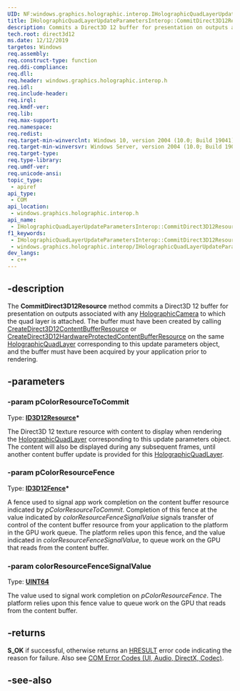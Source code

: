 ```yaml
---
UID: NF:windows.graphics.holographic.interop.IHolographicQuadLayerUpdateParametersInterop.CommitDirect3D12Resource
title: IHolographicQuadLayerUpdateParametersInterop::CommitDirect3D12Resource
description: Commits a Direct3D 12 buffer for presentation on outputs associated with any [HolographicCamera](/uwp/api/windows.graphics.holographic.holographiccamera) to which the quad layer is attached.
tech.root: direct3d12
ms.date: 12/12/2019
targetos: Windows
req.assembly: 
req.construct-type: function
req.ddi-compliance: 
req.dll: 
req.header: windows.graphics.holographic.interop.h
req.idl: 
req.include-header: 
req.irql: 
req.kmdf-ver: 
req.lib: 
req.max-support: 
req.namespace: 
req.redist: 
req.target-min-winverclnt: Windows 10, version 2004 (10.0; Build 19041)
req.target-min-winversvr: Windows Server, version 2004 (10.0; Build 19041)
req.target-type: 
req.type-library: 
req.umdf-ver: 
req.unicode-ansi: 
topic_type:
 - apiref
api_type:
 - COM
api_location:
 - windows.graphics.holographic.interop.h
api_name:
 - IHolographicQuadLayerUpdateParametersInterop::CommitDirect3D12Resource
f1_keywords:
 - IHolographicQuadLayerUpdateParametersInterop::CommitDirect3D12Resource
 - windows.graphics.holographic.interop/IHolographicQuadLayerUpdateParametersInterop::CommitDirect3D12Resource
dev_langs:
 - c++
---
```


## -description

The **CommitDirect3D12Resource** method commits a Direct3D 12 buffer for presentation on outputs associated with any [HolographicCamera](/uwp/api/windows.graphics.holographic.holographiccamera) to which the quad layer is attached. The buffer must have been created by calling [CreateDirect3D12ContentBufferResource](./nf-windows-graphics-holographic-interop-iholographicquadlayerinterop-createdirect3d12contentbufferresource.md) or [CreateDirect3D12HardwareProtectedContentBufferResource](nf-windows-graphics-holographic-interop-iholographicquadlayerinterop-createdirect3d12hardwareprotectedcontentbufferresource.md) on the same [HolographicQuadLayer](/uwp/api/windows.graphics.holographic.holographicquadlayer) corresponding to this update parameters object, and the buffer must have been acquired by your application prior to rendering.

## -parameters

### -param pColorResourceToCommit

Type: **[ID3D12Resource](../d3d12/nn-d3d12-id3d12resource.md)\***

The Direct3D 12 texture resource with content to display when rendering the [HolographicQuadLayer](/uwp/api/windows.graphics.holographic.holographicquadlayer) corresponding to this update parameters object. The content will also be displayed during any subsequent frames, until another content buffer update is provided for this [HolographicQuadLayer](/uwp/api/windows.graphics.holographic.holographicquadlayer).

### -param pColorResourceFence

Type: **[ID3D12Fence](../d3d12/nn-d3d12-id3d12fence.md)\***

A fence used to signal app work completion on the content buffer resource indicated by *pColorResourceToCommit*. Completion of this fence at the value indicated by *colorResourceFenceSignalValue* signals transfer of control of the content buffer resource from your application to the platform in the GPU work queue. The platform relies upon this fence, and the value indicated in *colorResourceFenceSignalValue*, to queue work on the GPU that reads from the content buffer.

### -param colorResourceFenceSignalValue

Type: **[UINT64](/windows/win32/winprog/windows-data-types)**

The value used to signal work completion on *pColorResourceFence*. The platform relies upon this fence value to queue work on the GPU that reads from the content buffer.

## -returns

**S_OK** if successful, otherwise returns an [HRESULT](/windows/win32/com/structure-of-com-error-codes) error code indicating the reason for failure. Also see [COM Error Codes (UI, Audio, DirectX, Codec)](/windows/win32/com/com-error-codes-10).

## -see-also